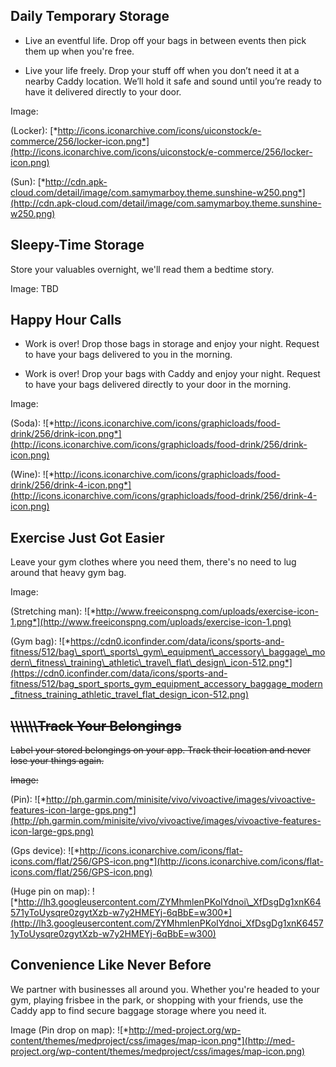 Daily Temporary Storage
-----------------------

-   Live an eventful life. Drop off your bags in between events then pick them up when you're free.

-   Live your life freely. Drop your stuff off when you don’t need it at a nearby Caddy location. We’ll hold it safe and sound until you’re ready to have it delivered directly to your door.

Image:

(Locker):
[*http://icons.iconarchive.com/icons/uiconstock/e-commerce/256/locker-icon.png*](http://icons.iconarchive.com/icons/uiconstock/e-commerce/256/locker-icon.png)

(Sun):
[*http://cdn.apk-cloud.com/detail/image/com.samymarboy.theme.sunshine-w250.png*](http://cdn.apk-cloud.com/detail/image/com.samymarboy.theme.sunshine-w250.png)

Sleepy-Time Storage
-------------------

Store your valuables overnight, we'll read them a bedtime story.

Image:
TBD

Happy Hour Calls
----------------

-   Work is over! Drop those bags in storage and enjoy your night. Request to have your bags delivered to you in the morning.

-   Work is over! Drop your bags with Caddy and enjoy your night. Request to have your bags delivered directly to your door in the morning.

Image:

(Soda):
![*http://icons.iconarchive.com/icons/graphicloads/food-drink/256/drink-icon.png*](http://icons.iconarchive.com/icons/graphicloads/food-drink/256/drink-icon.png)

(Wine):
![*http://icons.iconarchive.com/icons/graphicloads/food-drink/256/drink-4-icon.png*](http://icons.iconarchive.com/icons/graphicloads/food-drink/256/drink-4-icon.png)

Exercise Just Got Easier
------------------------

Leave your gym clothes where you need them, there's no need to lug
around that heavy gym bag.

Image:

(Stretching man):
![*http://www.freeiconspng.com/uploads/exercise-icon-1.png*](http://www.freeiconspng.com/uploads/exercise-icon-1.png)

(Gym bag):
![*https://cdn0.iconfinder.com/data/icons/sports-and-fitness/512/bag\_sport\_sports\_gym\_equipment\_accessory\_baggage\_modern\_fitness\_training\_athletic\_travel\_flat\_design\_icon-512.png*](https://cdn0.iconfinder.com/data/icons/sports-and-fitness/512/bag_sport_sports_gym_equipment_accessory_baggage_modern_fitness_training_athletic_travel_flat_design_icon-512.png)

~~\\\\\\\\\\\\Track Your Belongings~~
-------------------------------------

~~Label your stored belongings on your app. Track their location and
never lose your things again.~~

~~Image:~~

(Pin):
![*http://ph.garmin.com/minisite/vivo/vivoactive/images/vivoactive-features-icon-large-gps.png*](http://ph.garmin.com/minisite/vivo/vivoactive/images/vivoactive-features-icon-large-gps.png)

(Gps device):
![*http://icons.iconarchive.com/icons/flat-icons.com/flat/256/GPS-icon.png*](http://icons.iconarchive.com/icons/flat-icons.com/flat/256/GPS-icon.png)

(Huge pin on map):
![*http://lh3.googleusercontent.com/ZYMhmlenPKoIYdnoi\_XfDsgDg1xnK64571yToUysqre0zgytXzb-w7y2HMEYj-6qBbE=w300*](http://lh3.googleusercontent.com/ZYMhmlenPKoIYdnoi_XfDsgDg1xnK64571yToUysqre0zgytXzb-w7y2HMEYj-6qBbE=w300)

Convenience Like Never Before
-----------------------------

We partner with businesses all around you. Whether you're headed to your
gym, playing frisbee in the park, or shopping with your friends, use the
Caddy app to find secure baggage storage where you need it.

Image (Pin drop on map):
![*http://med-project.org/wp-content/themes/medproject/css/images/map-icon.png*](http://med-project.org/wp-content/themes/medproject/css/images/map-icon.png)
